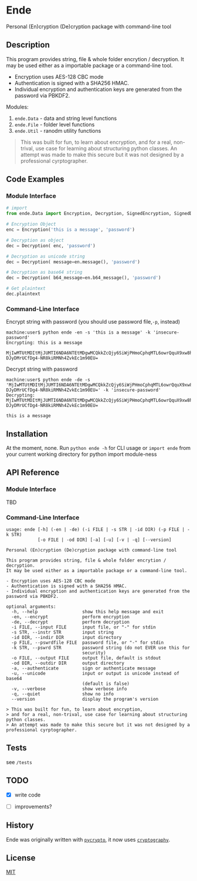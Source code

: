 Ende
====

Personal (En)cryption (De)cryption package with command-line tool

Description
-----------

This program provides string, file & whole folder encrytion / decryption.
It may be used either as a importable package or a command-line tool.

- Encryption uses AES-128 CBC mode
- Authentication is signed with a SHA256 HMAC.
- Individual encryption and authentication keys are generated from the password via PBKDF2.

Modules:

1. `ende.Data` - data and string level functions
2. `ende.File` - folder level functions
3. `ende.Util` - ranodm utility functions

> This was built for fun, to learn about encryption, 
> and for a real, non-trival, use case for learning about structuring python classes.
> An attempt was made to make this secure but it was not designed by a professional cyrptographer.


Code Examples
-------------

### Module Interface

```python
# import
from ende.Data import Encryption, Decryption, SignedEncryption, SignedDecryption

# Encryption Object
enc = Encryption('this is a message', 'password')

# Decryption as object
dec = Decryption( enc, 'password')

# Decryption as unicode string
dec = Decryption( message=en.message(), 'password')

# Decryption as base64 string
dec = Decryption( b64_message=en.b64_message(), 'password')

# Get plaintext
dec.plaintext
```

### Command-Line Interface

Encrypt string with password (you should use password file,`-p`, instead)

```ShellSession
machine:user$ python ende -en -s 'this is a message' -k 'insecure-password'
Encrypting: this is a message    

MjIwMTUtMDItMjJUMTI6NDA6NTEtMDgwMCQkkZcQjy6SiWjPHmoCphqMTL6owrQquX9xw8hxFYkUG0_zNrPu-DJyDMrUCfDg4-NR8kiRMNh4ZvkEc1m90EU=
```

Decrypt string with password

```ShellSession 
machine:user$ python ende -de -s 'MjIwMTUtMDItMjJUMTI6NDA6NTEtMDgwMCQkkZcQjy6SiWjPHmoCphqMTL6owrQquX9xw8hxFYkUG0_zNrPu-DJyDMrUCfDg4-NR8kiRMNh4ZvkEc1m90EU=' -k 'insecure-password' 
Decrypting: MjIwMTUtMDItMjJUMTI6NDA6NTEtMDgwMCQkkZcQjy6SiWjPHmoCphqMTL6owrQquX9xw8hxFYkUG0_zNrPu-DJyDMrUCfDg4-NR8kiRMNh4ZvkEc1m90EU=

this is a message
```

Installation
------------
At the moment, none.  Run `python ende -h` for CLI usage or `import ende` from your current working directory for python import module-ness


API Reference
-------------

### Module Interface

TBD

### Command-Line Interface

    usage: ende [-h] (-en | -de) (-i FILE | -s STR | -id DIR) (-p FILE | -k STR)
                [-o FILE | -od DIR] [-a] [-u] [-v | -q] [--version]

    Personal (En)cryption (De)cryption package with command-line tool

    This program provides string, file & whole folder encrytion / decryption.
    It may be used either as a importable package or a command-line tool.

    - Encryption uses AES-128 CBC mode
    - Authentication is signed with a SHA256 HMAC.
    - Individual encryption and authentication keys are generated from the password via PBKDF2.

    optional arguments:
      -h, --help                 show this help message and exit
      -en, --encrypt             perform encryption
      -de, --decrypt             perform decryption
      -i FILE, --input FILE      input file, or "-" for stdin
      -s STR, --instr STR        input string
      -id DIR, --indir DIR       input directory
      -p FILE, --pswrdfile FILE  password file, or "-" for stdin
      -k STR, --pswrd STR        password string (do not EVER use this for
                                 security)
      -o FILE, --output FILE     output file, default is stdout
      -od DIR, --outdir DIR      output directory
      -a, --authenticate         sign or authenticate message
      -u, --unicode              input or output is unicode instead of base64
                                 (default is false)
      -v, --verbose              show verbose info
      -q, --quiet                show no info
      --version                  display the program's version

    > This was built for fun, to learn about encryption, 
    > and for a real, non-trival, use case for learning about structuring python classes.
    > An attempt was made to make this secure but it was not designed by a professional cyrptographer.


Tests
-----
see `/tests`


TODO
----
- [x] write code
- [ ] improvements?


History
-------
Ende was originally written with [`pycrypto`](https://www.dlitz.net/software/pycrypto/), it now uses [`cryptography`](https://cryptography.io/).


License
-------
[MIT](https://github.com/tmthydvnprt/ende/blob/master/LICENSE)
